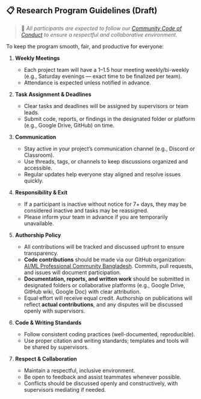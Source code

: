 ## 📋 Research Program Guidelines (Draft)

> 🔗 *All participants are expected to follow our [Community Code of Conduct](https://github.com/aimlcommunitybd/public-docs/blob/main/legal/code-of-conduct.md) to ensure a respectful and collaborative environment.*

To keep the program smooth, fair, and productive for everyone:

1. **Weekly Meetings**
   * Each project team will have a 1–1.5 hour meeting weekly/bi-weekly (e.g., Saturday evenings — exact time to be finalized per team).  
   * Attendance is expected unless notified in advance.

2. **Task Assignment & Deadlines**
   * Clear tasks and deadlines will be assigned by supervisors or team leads.  
   * Submit code, reports, or findings in the designated folder or platform (e.g., Google Drive, GitHub) on time.

3. **Communication**
   * Stay active in your project’s communication channel (e.g., Discord or Classroom).  
   * Use threads, tags, or channels to keep discussions organized and accessible.  
   * Regular updates help everyone stay aligned and resolve issues quickly.

4. **Responsibility & Exit**
   * If a participant is inactive without notice for 7+ days, they may be considered inactive and tasks may be reassigned.  
   * Please inform your team in advance if you are temporarily unavailable.

5. **Authorship Policy**
   * All contributions will be tracked and discussed upfront to ensure transparency.  
   * **Code contributions** should be made via our GitHub organization: [AI/ML Professional Community Bangladesh](https://github.com/aimlcommunitybd). Commits, pull requests, and issues will document participation.  
   * **Documentation, reports, and written work** should be submitted in designated folders or collaborative platforms (e.g., Google Drive, GitHub wiki, Google Doc) with clear attribution.  
   * Equal effort will receive equal credit. Authorship on publications will reflect **actual contributions**, and any disputes will be discussed openly with supervisors.

6. **Code & Writing Standards**
   * Follow consistent coding practices (well-documented, reproducible).  
   * Use proper citation and writing standards; templates and tools will be shared by supervisors.

7. **Respect & Collaboration**
   * Maintain a respectful, inclusive environment.  
   * Be open to feedback and assist teammates whenever possible.  
   * Conflicts should be discussed openly and constructively, with supervisors mediating if needed.
